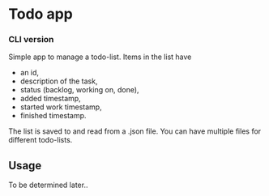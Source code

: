 # Todo app
### CLI version

Simple app to manage a todo-list. Items in the list have
- an id,
- description of the task,
- status (backlog, working on, done),
- added timestamp,
- started work timestamp,
- finished timestamp.

The list is saved to and read from a .json file. You can have multiple files for different todo-lists.

## Usage

To be determined later..
